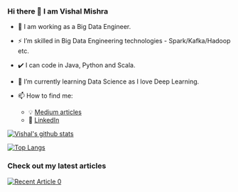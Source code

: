 ### Hi there 👋 I am Vishal Mishra

- :office: I am working as a Big Data Engineer.
- :zap: I’m skilled in Big Data Engineering technologies - Spark/Kafka/Hadoop etc.
- :heavy_check_mark: I can code in Java, Python and Scala.
- 🌱 I’m currently learning Data Science as I love Deep Learning.

- 📫 How to find me: 
  - :bulb: [Medium articles](https://vishalmishra2k20.medium.com/)
  - :office: [LinkedIn](https://www.linkedin.com/in/vishalmishra88/)


[![Vishal's github stats](https://github-readme-stats.vercel.app/api?username=vishal2505&count_private=true&show_icons=true&hide=contribs,prs&theme=radical&hide_rank=false)](https://github.com/vishal2505/github-readme-stats)

[![Top Langs](https://github-readme-stats.vercel.app/api/top-langs/?username=vishal2505)](https://github.com/vishal2505/github-readme-stats)

### Check out my latest articles

<a target="_blank" href="https://github-readme-medium-recent-article.vercel.app/medium/@vishalmishra2k20/0"><img src="https://github-readme-medium-recent-article.vercel.app/medium/@khuyentran1476/0" alt="Recent Article 0">
